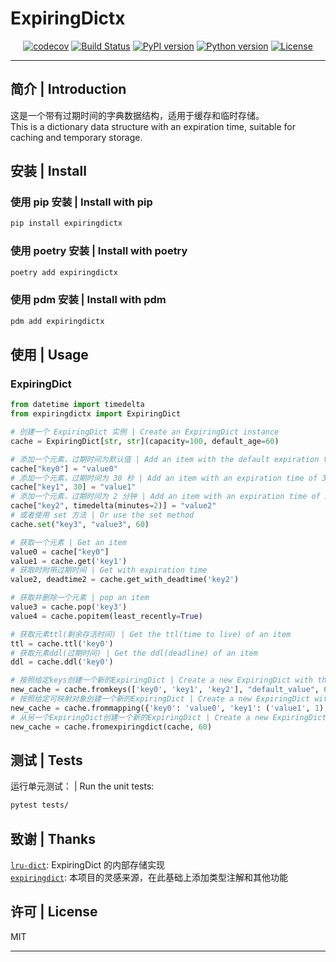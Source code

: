 # ExpiringDictx

<div align="center">

[![codecov](https://codecov.io/gh/AzideCupric/expiringdictx/branch/main/graph/badge.svg?token=QCFIODJOOA)](https://codecov.io/gh/AzideCupric/expiringdictx)
[![Build Status](https://img.shields.io/github/actions/workflow/status/AzideCupric/expiringdictx/test.yml?branch=main)](https://github.com/AzideCupric/expiringdictx/actions/workflows/test.yml)
[![PyPI version](https://badge.fury.io/py/expiringdictx.svg)](https://badge.fury.io/py/expiringdictx)
[![Python version](https://img.shields.io/badge/python-3.10+-blue.svg)](https://www.python.org/downloads/)
[![License](https://img.shields.io/github/license/AzideCupric/expiringdictx)](https://github.com/AzideCupric/expiringdictx/blob/main/LICENSE)

</div>

---

## 简介 | Introduction

这是一个带有过期时间的字典数据结构，适用于缓存和临时存储。  
This is a dictionary data structure with an expiration time, suitable for caching and temporary storage.

## 安装 | Install

### 使用 pip 安装 | Install with pip

```bash
pip install expiringdictx
```

### 使用 poetry 安装 | Install with poetry

```bash
poetry add expiringdictx
```

### 使用 pdm 安装 | Install with pdm

```bash
pdm add expiringdictx
```

## 使用 | Usage

### ExpiringDict

```python
from datetime import timedelta
from expiringdictx import ExpiringDict

# 创建一个 ExpiringDict 实例 | Create an ExpiringDict instance
cache = ExpiringDict[str, str](capacity=100, default_age=60)

# 添加一个元素，过期时间为默认值 | Add an item with the default expiration time
cache["key0"] = "value0"
# 添加一个元素，过期时间为 30 秒 | Add an item with an expiration time of 30 seconds
cache["key1", 30] = "value1"
# 添加一个元素，过期时间为 2 分钟 | Add an item with an expiration time of 2 minutes
cache["key2", timedelta(minutes=2)] = "value2"
# 或者使用 set 方法 | Or use the set method
cache.set("key3", "value3", 60)

# 获取一个元素 | Get an item
value0 = cache["key0"]
value1 = cache.get('key1')
# 获取时附带过期时间 | Get with expiration time
value2, deadtime2 = cache.get_with_deadtime('key2')

# 获取并删除一个元素 | pop an item
value3 = cache.pop('key3')
value4 = cache.popitem(least_recently=True)

# 获取元素ttl(剩余存活时间) | Get the ttl(time to live) of an item
ttl = cache.ttl('key0')
# 获取元素ddl(过期时间) | Get the ddl(deadline) of an item
ddl = cache.ddl('key0')

# 按照给定keys创建一个新的ExpiringDict | Create a new ExpiringDict with the given keys
new_cache = cache.fromkeys(['key0', 'key1', 'key2'], "default_value", 60)
# 按照给定可映射对象创建一个新的ExpiringDict | Create a new ExpiringDict with the given mapping
new_cache = cache.frommapping({'key0': 'value0', 'key1': ('value1', 1), 'key2': ('value2', timedelta(hours=2))}, 60)
# 从另一个ExpiringDict创建一个新的ExpiringDict | Create a new ExpiringDict from another ExpiringDict
new_cache = cache.fromexpiringdict(cache, 60)
```

## 测试 | Tests

运行单元测试： | Run the unit tests:

```bash
pytest tests/
```

## 致谢 | Thanks

[`lru-dict`](https://github.com/amitdev/lru-dict): ExpiringDict 的内部存储实现  
[`expiringdict`](https://github.com/mailgun/expiringdict): 本项目的灵感来源，在此基础上添加类型注解和其他功能

## 许可 | License

MIT

---
